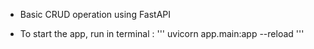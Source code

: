 - Basic CRUD operation using FastAPI

- To start the app, run in terminal :
''' 
uvicorn app.main:app --reload
'''